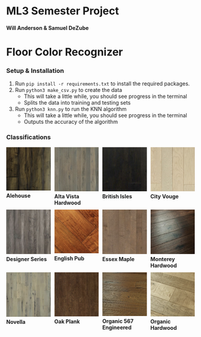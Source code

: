 # ML3 Semester Project
#### Will Anderson & Samuel DeZube
# Floor Color Recognizer
### Setup & Installation
1. Run `pip install -r requirements.txt` to install the required packages.
2. Run `python3 make_csv.py` to create the data
    - This will take a little while, you should see progress in the terminal
    - Splits the data into training and testing sets
3. Run `python3 knn.py` to run the KNN algorithm
    - This will take a little while, you should see progress in the terminal
    - Outputs the accuracy of the algorithm


### Classifications

<div class="image-grid">
    <div>
        <img src="images/classes/alehouse.png" alt="Image 1">
        <div class="image-name">Alehouse</div>
    </div>
    <div>
        <img src="images/classes/alta_vista_hardwood.png" alt="Image 2">
        <div class="image-name">Alta Vista Hardwood</div>
    </div>
    <div>
        <img src="images/classes/british_isles.png" alt="Image 3">
        <div class="image-name">British Isles</div>
    </div>
    <div>
        <img src="images/classes/city_vouge.png" alt="Image 4">
        <div class="image-name">City Vouge</div>
    </div>
    <div>
        <img src="images/classes/designer_series.png" alt="Image 5">
        <div class="image-name">Designer Series</div>
    </div>
    <div>
        <img src="images/classes/english_pub.png" alt="Image 6">
        <div class="image-name">English Pub</div>
    </div>
    <div>
        <img src="images/classes/essex_maple.png" alt="Image 7">
        <div class="image-name">Essex Maple</div>
    </div>
    <div>
        <img src="images/classes/monterey_hardwood.png" alt="Image 8">
        <div class="image-name">Monterey Hardwood</div>
    </div>
    <div>
        <img src="images/classes/novella.png" alt="Image 9">
        <div class="image-name">Novella</div>
    </div>
    <div>
        <img src="images/classes/oak_plank.png" alt="Image 10">
        <div class="image-name">Oak Plank</div>
    </div>
    <div>
        <img src="images/classes/organic_567_engineered.png" alt="Image 11">
        <div class="image-name">Organic 567 Engineered</div>
    </div>
    <div>
        <img src="images/classes/organic_hardwood.png" alt="Image 12">
        <div class="image-name">Organic Hardwood</div>
    </div>
</div>

<style>
  .image-grid {
    display: grid;
    grid-template-columns: repeat(4, 1fr);
    grid-gap: 10px;
  }
  
  .image-grid img {
    width: 250px;
    height: auto;
    display: block;
  }

  .image-name {
    text-align: left;
    font-size: 14px;
    font-weight: bold;
    margin-top: 5px;
  }
</style>

